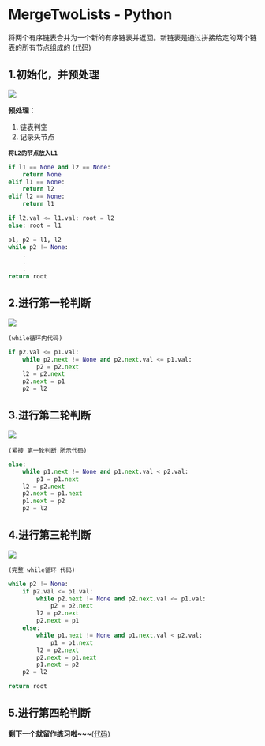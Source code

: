[m-initial]:https://github.com/TimeSoil/Daily-Tech/blob/4141df26ade702bed9399963aeedcde7a234e764/LeetCode/simple/screenshots/mergeTwoLists/mergeTwoLists-mergeTwoLists-initial.png?raw=true

[m-first-step]:https://github.com/TimeSoil/Daily-Tech/blob/4141df26ade702bed9399963aeedcde7a234e764/LeetCode/simple/screenshots/mergeTwoLists/mergeTwoLists-mergeTwoLists-first-step.png

[m-second-step]:https://github.com/TimeSoil/Daily-Tech/blob/4141df26ade702bed9399963aeedcde7a234e764/LeetCode/simple/screenshots/mergeTwoLists/mergeTwoLists-mergeTwoLists-second-step.png

[m-third-step]:https://github.com/TimeSoil/Daily-Tech/blob/4141df26ade702bed9399963aeedcde7a234e764/LeetCode/simple/screenshots/mergeTwoLists/mergeTwoLists-mergeTwoLists-third-step.png
[m-code]:https://github.com/TimeSoil/Daily-Tech/blob/180b1c7f1a66e17c0cfbef9f8e1d77c732859bd8/LeetCode/simple/mergeTwoLists.py

# MergeTwoLists - Python        
将两个有序链表合并为一个新的有序链表并返回。新链表是通过拼接给定的两个链表的所有节点组成的
([代码][m-code])
## 1.初始化，并预处理
![][m-initial]

__预处理__：
1. 链表判空
2. 记录头节点

**```将L2的节点放入L1```**

```Python
if l1 == None and l2 == None:
	return None
elif l1 == None:
	return l2
elif l2 == None:
	return l1

if l2.val <= l1.val: root = l2
else: root = l1

p1, p2 = l1, l2
while p2 != None:
	.
	.
	.
return root
```

## 2.进行第一轮判断
![][m-first-step]

```(while循环内代码)```

```python
if p2.val <= p1.val:
	while p2.next != None and p2.next.val <= p1.val:
		p2 = p2.next
	l2 = p2.next
	p2.next = p1
	p2 = l2
```

## 3.进行第二轮判断
![][m-second-step]

```(紧接 第一轮判断 所示代码)```

```python
else:
	while p1.next != None and p1.next.val < p2.val:
		p1 = p1.next
	l2 = p2.next
	p2.next = p1.next
	p1.next = p2
	p2 = l2
```

## 4.进行第三轮判断
![][m-third-step]

```(完整 while循环 代码)```

```python
while p2 != None:
	if p2.val <= p1.val:
		while p2.next != None and p2.next.val <= p1.val:
			p2 = p2.next
		l2 = p2.next
		p2.next = p1
	else:
		while p1.next != None and p1.next.val < p2.val:
			p1 = p1.next
		l2 = p2.next
		p2.next = p1.next
		p1.next = p2
	p2 = l2

return root
```
## 5.进行第四轮判断
__剩下一个就留作练习啦~~~__([代码][m-code])




